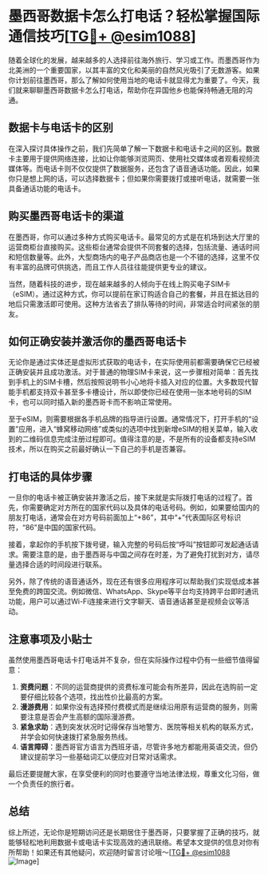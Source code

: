 # 墨西哥数据卡怎么打电话？轻松掌握国际通信技巧[[TG💪+ @esim1088](https://t.me/s/esim1088)]

随着全球化的发展，越来越多的人选择前往海外旅行、学习或工作。而墨西哥作为北美洲的一个重要国家，以其丰富的文化和美丽的自然风光吸引了无数游客。如果你计划前往墨西哥，那么了解如何使用当地的电话卡就显得尤为重要了。今天，我们就来聊聊墨西哥数据卡怎么打电话，帮助你在异国他乡也能保持畅通无阻的沟通。

## 数据卡与电话卡的区别

在深入探讨具体操作之前，我们先简单了解一下数据卡和电话卡之间的区别。数据卡主要用于提供网络连接，比如让你能够浏览网页、使用社交媒体或者观看视频流媒体等。而电话卡则不仅仅提供了数据服务，还包含了语音通话功能。因此，如果你只是想上网的话，可以选择数据卡；但如果你需要拨打或接听电话，就需要一张具备通话功能的电话卡。

## 购买墨西哥电话卡的渠道

在墨西哥，你可以通过多种方式购买电话卡。最常见的方式是在机场到达大厅里的运营商柜台直接购买。这些柜台通常会提供不同套餐的选择，包括流量、通话时间和短信数量等。此外，大型商场内的电子产品商店也是一个不错的选择，这里不仅有丰富的品牌可供挑选，而且工作人员往往能提供更专业的建议。

当然，随着科技的进步，现在越来越多的人倾向于在线上购买电子SIM卡（eSIM）。通过这种方式，你可以提前在家订购适合自己的套餐，并且在抵达目的地后只需激活即可使用。这种方法省去了排队等待的时间，非常适合时间紧张的朋友。

## 如何正确安装并激活你的墨西哥电话卡

无论你是通过实体还是虚拟形式获取的电话卡，在实际使用前都需要确保它已经被正确安装并且成功激活。对于普通的物理SIM卡来说，这一步骤相对简单：首先找到手机上的SIM卡槽，然后按照说明书小心地将卡插入对应的位置。大多数现代智能手机都支持双卡甚至多卡槽设计，所以即使你已经在使用一张本地号码的SIM卡，也可以同时插入新的墨西哥卡而不影响正常使用。

至于eSIM，则需要根据各手机品牌的指导进行设置。通常情况下，打开手机的“设置”应用，进入“蜂窝移动网络”或类似的选项中找到新增eSIM的相关菜单，输入收到的二维码信息完成注册过程即可。值得注意的是，不是所有的设备都支持eSIM技术，所以在购买之前最好确认一下自己的手机是否兼容。

## 打电话的具体步骤

一旦你的电话卡被正确安装并激活之后，接下来就是实际拨打电话的过程了。首先，你需要确定对方所在的国家代码以及具体的电话号码。例如，如果要给国内的朋友打电话，通常会在对方号码前面加上“+86”，其中“+”代表国际区号标识符，“86”是中国的国家代码。

接着，拿起你的手机按下拨号键，输入完整的号码后按“呼叫”按钮即可发起通话请求。需要注意的是，由于墨西哥与中国之间存在时差，为了避免打扰到对方，请尽量选择合适的时间段进行联系。

另外，除了传统的语音通话外，现在还有很多应用程序可以帮助我们实现低成本甚至免费的跨国交流。例如微信、WhatsApp、Skype等平台均支持跨平台即时通讯功能，用户可以通过Wi-Fi连接来进行文字聊天、语音通话甚至是视频会议等活动。

## 注意事项及小贴士

虽然使用墨西哥电话卡打电话并不复杂，但在实际操作过程中仍有一些细节值得留意：

1. **资费问题**：不同的运营商提供的资费标准可能会有所差异，因此在选购前一定要仔细比较各个选项，找出性价比最高的方案。
2. **漫游费用**：如果你没有选择预付费模式而是继续沿用原有运营商的服务，则需要注意是否会产生高额的国际漫游费。
3. **紧急求助**：遇到突发状况时记得保存当地警方、医院等相关机构的联系方式，并学会如何快速拨打紧急服务热线。
4. **语言障碍**：墨西哥官方语言为西班牙语，尽管许多地方都能用英语交流，但仍建议提前学习一些基础词汇以便应对日常对话需求。

最后还要提醒大家，在享受便利的同时也要遵守当地法律法规，尊重文化习俗，做一个负责任的旅行者。

## 总结

综上所述，无论你是短期访问还是长期居住于墨西哥，只要掌握了正确的技巧，就能够轻松地利用数据卡或电话卡实现高效的通讯联络。希望本文提供的信息对你有所帮助！如果还有其他疑问，欢迎随时留言讨论哦～[[TG💪+ @esim1088](https://t.me/s/esim1088) ![Image](https://i.postimg.cc/4NQfJmqS/Snipaste-2025-05-13-00-14-12.png)]